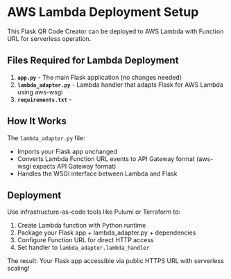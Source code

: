 # AWS Lambda Deployment Setup

This Flask QR Code Creator can be deployed to AWS Lambda with Function URL for serverless operation.

## Files Required for Lambda Deployment

1. **`app.py`** - The main Flask application (no changes needed)
2. **`lambda_adapter.py`** - Lambda handler that adapts Flask for AWS Lambda using aws-wsgi
3. **`requirements.txt`** -

## How It Works

The `lambda_adapter.py` file:
- Imports your Flask app unchanged
- Converts Lambda Function URL events to API Gateway format (aws-wsgi expects API Gateway format)
- Handles the WSGI interface between Lambda and Flask

## Deployment

Use infrastructure-as-code tools like Pulumi or Terraform to:
1. Create Lambda function with Python runtime
2. Package your Flask app + lambda_adapter.py + dependencies
3. Configure Function URL for direct HTTP access
4. Set handler to `lambda_adapter.lambda_handler`

The result: Your Flask app accessible via public HTTPS URL with serverless scaling!
